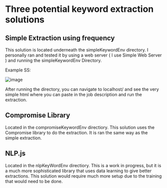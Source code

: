 # Three potential keyword extraction solutions

## Simple Extraction using frequency

This solution is located underneath the simpleKeywordEnv directory. I personally ran and tested it by using a web server ( I use Simple Web Server ) and running the simpleKeywordEnv Directory. 

Example SS: 

![image](https://github.com/Carson-Simms/KeywordExtraction/assets/143337976/de3582ce-9988-4821-b0d5-0fe00e512797)

After running the directory, you can navigate to localhost/<port> and see the very simple html where you can paste in the job description and run the extraction.

## Compromise Library

Located in the compromiseKeywordEnv directiory. This solution uses the Compromise library to do the extraction. It is ran the same way as the simple extraction.

## NLP.js

Located in the nlpKeyWordEnv directiory. This is a work in progress, but it is a much more sophisticated library that uses data learning to give better extractions. This solution would require much more setup due to the training that would need to be done.
